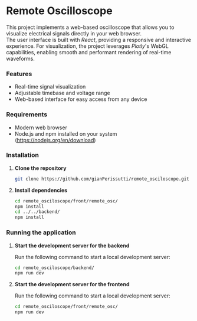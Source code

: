 # Remote Oscilloscope

This project implements a web-based oscilloscope that allows you to visualize electrical signals directly in your web browser.  
The user interface is built with *React*, providing a responsive and interactive experience.
For visualization, the project leverages *Plotly*'s WebGL capabilities, enabling smooth and performant rendering of real-time waveforms.

### Features
 - Real-time signal visualization
 - Adjustable timebase and voltage range
 - Web-based interface for easy access from any device

### Requirements
 - Modern web browser
 - Node.js and npm installed on your system (https://nodejs.org/en/download)

### Installation
 1. **Clone the repository**

    ```bash
    git clone https://github.com/gianPerissutti/remote_osciloscope.git
    ```

 2. **Install dependencies**

    ```bash
    cd remote_osciloscope/front/remote_osc/
    npm install
    cd ../../backend/
    npm install
    ```

### Running the application
 1. **Start the development server for the backend**
    
    Run the following command to start a local development server:
    ```bash
    cd remote_osciloscope/backend/
    npm run dev
    ```

2. **Start the development server for the frontend**

   Run the following command to start a local development server:
    ```bash
    cd remote_osciloscope/front/remote_osc/
    npm run dev
    ```
